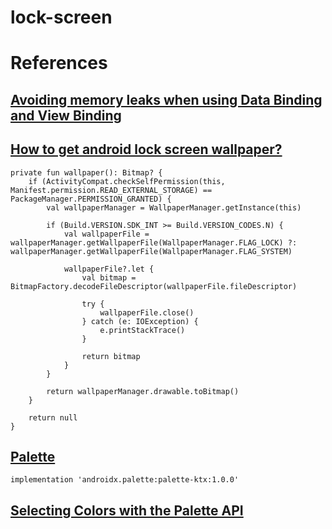 # lock-screen

# References
## [Avoiding memory leaks when using Data Binding and View Binding](https://proandroiddev.com/avoiding-memory-leaks-when-using-data-binding-and-view-binding-3b91d571c150)
## [How to get android lock screen wallpaper?](https://stackoverflow.com/questions/53881697/how-to-get-android-lock-screen-wallpaper)
```
private fun wallpaper(): Bitmap? {
    if (ActivityCompat.checkSelfPermission(this, Manifest.permission.READ_EXTERNAL_STORAGE) == PackageManager.PERMISSION_GRANTED) {
        val wallpaperManager = WallpaperManager.getInstance(this)

        if (Build.VERSION.SDK_INT >= Build.VERSION_CODES.N) {
            val wallpaperFile = wallpaperManager.getWallpaperFile(WallpaperManager.FLAG_LOCK) ?: wallpaperManager.getWallpaperFile(WallpaperManager.FLAG_SYSTEM)

            wallpaperFile?.let {
                val bitmap = BitmapFactory.decodeFileDescriptor(wallpaperFile.fileDescriptor)

                try {
                    wallpaperFile.close()
                } catch (e: IOException) {
                    e.printStackTrace()
                }

                return bitmap
            }
        }

        return wallpaperManager.drawable.toBitmap()
    }

    return null
}
```
## [Palette](https://developer.android.com/reference/android/support/v7/graphics/Palette.html)
```
implementation 'androidx.palette:palette-ktx:1.0.0'
```
## [Selecting Colors with the Palette API](https://developer.android.com/training/material/palette-colors)
